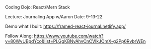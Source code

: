 Coding Dojo: React/Mern Stack

Lecture: Journaling App w/Aaron
Date: 9-13-22


Demo what I built: https://framed-react-journal.netlify.app/

Follow Along: https://www.youtube.com/watch?v=80WvUBpdYco&list=PLGgKBNvAhvCnCVIkJOmX-g2Pp6RvbrWEn

